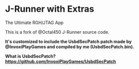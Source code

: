 # J-Runner with Extras
The Ultimate RGH/JTAG App

This is a fork of @Octal450 J-Runner source code.

__It's customized to include the UsbdSecPatch patch made by @InvoxiPlayGames and compiled by me (UsbdSecPatch.bin).__

**What is UsbdSecPatch?**
__https://github.com/InvoxiPlayGames/UsbdSecPatch__
